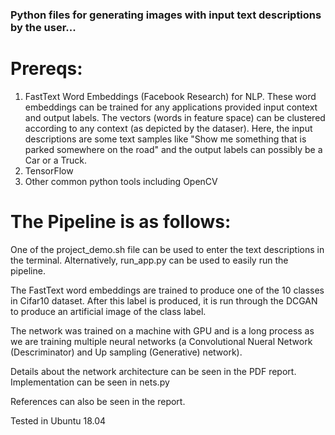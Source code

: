 ### Python files for generating images with input text descriptions by the user...


# Prereqs:
1) FastText Word Embeddings (Facebook Research) for NLP.
These word embeddings can be trained for any applications provided input context and output labels. The vectors (words in feature space) can be clustered according to any context (as depicted by the dataser). Here, the input descriptions are some text samples like "Show me something that is parked somewhere on the road" and the output labels can possibly be a Car or a Truck. 
2) TensorFlow 
3) Other common python tools including OpenCV

# The Pipeline is as follows: 
One of the project_demo.sh file can be used to enter the text descriptions in the terminal.
Alternatively, run_app.py can be used to easily run the pipeline.

The FastText word embeddings are trained to produce one of the 10 classes in Cifar10 dataset. After this label is produced, it is run through the DCGAN to produce an artificial image of the class label.


The network was trained on a machine with GPU and is a long process as we are training multiple neural networks (a Convolutional Nueral Network (Descriminator) and Up sampling (Generative) network). 

Details about the network architecture can be seen in the PDF report. Implementation can be seen in nets.py

References can also be seen in the report.

Tested in Ubuntu 18.04

